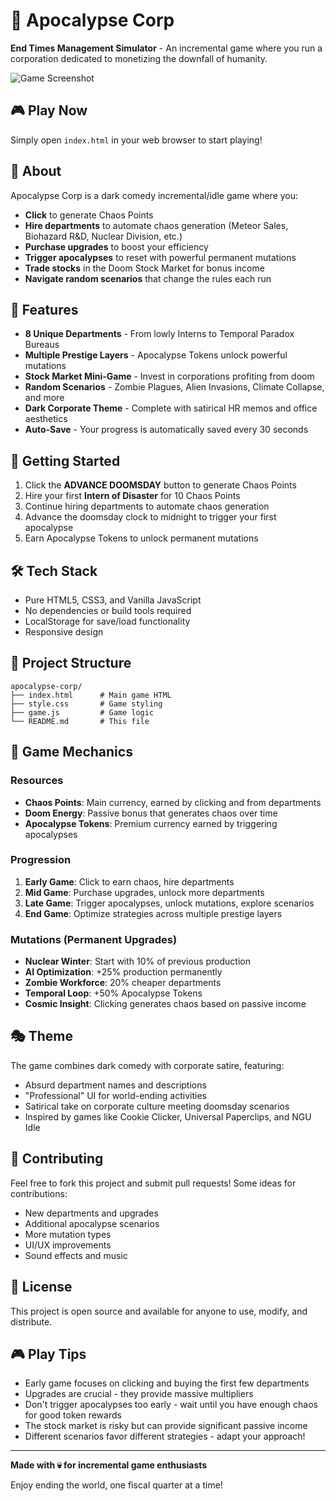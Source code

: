 # 🏢 Apocalypse Corp

**End Times Management Simulator** - An incremental game where you run a corporation dedicated to monetizing the downfall of humanity.

![Game Screenshot](https://via.placeholder.com/800x400/1a1a2e/ff6b6b?text=Apocalypse+Corp)

## 🎮 Play Now

Simply open `index.html` in your web browser to start playing!

## 📖 About

Apocalypse Corp is a dark comedy incremental/idle game where you:
- **Click** to generate Chaos Points
- **Hire departments** to automate chaos generation (Meteor Sales, Biohazard R&D, Nuclear Division, etc.)
- **Purchase upgrades** to boost your efficiency
- **Trigger apocalypses** to reset with powerful permanent mutations
- **Trade stocks** in the Doom Stock Market for bonus income
- **Navigate random scenarios** that change the rules each run

## 🎯 Features

- **8 Unique Departments** - From lowly Interns to Temporal Paradox Bureaus
- **Multiple Prestige Layers** - Apocalypse Tokens unlock powerful mutations
- **Stock Market Mini-Game** - Invest in corporations profiting from doom
- **Random Scenarios** - Zombie Plagues, Alien Invasions, Climate Collapse, and more
- **Dark Corporate Theme** - Complete with satirical HR memos and office aesthetics
- **Auto-Save** - Your progress is automatically saved every 30 seconds

## 🚀 Getting Started

1. Click the **ADVANCE DOOMSDAY** button to generate Chaos Points
2. Hire your first **Intern of Disaster** for 10 Chaos Points
3. Continue hiring departments to automate chaos generation
4. Advance the doomsday clock to midnight to trigger your first apocalypse
5. Earn Apocalypse Tokens to unlock permanent mutations

## 🛠️ Tech Stack

- Pure HTML5, CSS3, and Vanilla JavaScript
- No dependencies or build tools required
- LocalStorage for save/load functionality
- Responsive design

## 📁 Project Structure

```
apocalypse-corp/
├── index.html      # Main game HTML
├── style.css       # Game styling
├── game.js         # Game logic
└── README.md       # This file
```

## 🎨 Game Mechanics

### Resources
- **Chaos Points**: Main currency, earned by clicking and from departments
- **Doom Energy**: Passive bonus that generates chaos over time
- **Apocalypse Tokens**: Premium currency earned by triggering apocalypses

### Progression
1. **Early Game**: Click to earn chaos, hire departments
2. **Mid Game**: Purchase upgrades, unlock more departments
3. **Late Game**: Trigger apocalypses, unlock mutations, explore scenarios
4. **End Game**: Optimize strategies across multiple prestige layers

### Mutations (Permanent Upgrades)
- **Nuclear Winter**: Start with 10% of previous production
- **AI Optimization**: +25% production permanently
- **Zombie Workforce**: 20% cheaper departments
- **Temporal Loop**: +50% Apocalypse Tokens
- **Cosmic Insight**: Clicking generates chaos based on passive income

## 🎭 Theme

The game combines dark comedy with corporate satire, featuring:
- Absurd department names and descriptions
- "Professional" UI for world-ending activities
- Satirical take on corporate culture meeting doomsday scenarios
- Inspired by games like Cookie Clicker, Universal Paperclips, and NGU Idle

## 🤝 Contributing

Feel free to fork this project and submit pull requests! Some ideas for contributions:
- New departments and upgrades
- Additional apocalypse scenarios
- More mutation types
- UI/UX improvements
- Sound effects and music

## 📜 License

This project is open source and available for anyone to use, modify, and distribute.

## 🎮 Play Tips

- Early game focuses on clicking and buying the first few departments
- Upgrades are crucial - they provide massive multipliers
- Don't trigger apocalypses too early - wait until you have enough chaos for good token rewards
- The stock market is risky but can provide significant passive income
- Different scenarios favor different strategies - adapt your approach!

---

**Made with 💀 for incremental game enthusiasts**

Enjoy ending the world, one fiscal quarter at a time!